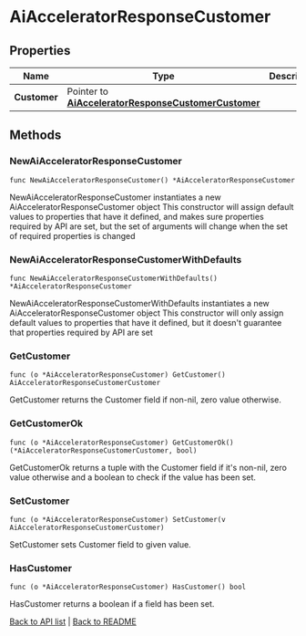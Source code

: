 # AiAcceleratorResponseCustomer

## Properties

Name | Type | Description | Notes
------------ | ------------- | ------------- | -------------
**Customer** | Pointer to [**AiAcceleratorResponseCustomerCustomer**](AiAcceleratorResponseCustomerCustomer.md) |  | [optional] 

## Methods

### NewAiAcceleratorResponseCustomer

`func NewAiAcceleratorResponseCustomer() *AiAcceleratorResponseCustomer`

NewAiAcceleratorResponseCustomer instantiates a new AiAcceleratorResponseCustomer object
This constructor will assign default values to properties that have it defined,
and makes sure properties required by API are set, but the set of arguments
will change when the set of required properties is changed

### NewAiAcceleratorResponseCustomerWithDefaults

`func NewAiAcceleratorResponseCustomerWithDefaults() *AiAcceleratorResponseCustomer`

NewAiAcceleratorResponseCustomerWithDefaults instantiates a new AiAcceleratorResponseCustomer object
This constructor will only assign default values to properties that have it defined,
but it doesn't guarantee that properties required by API are set

### GetCustomer

`func (o *AiAcceleratorResponseCustomer) GetCustomer() AiAcceleratorResponseCustomerCustomer`

GetCustomer returns the Customer field if non-nil, zero value otherwise.

### GetCustomerOk

`func (o *AiAcceleratorResponseCustomer) GetCustomerOk() (*AiAcceleratorResponseCustomerCustomer, bool)`

GetCustomerOk returns a tuple with the Customer field if it's non-nil, zero value otherwise
and a boolean to check if the value has been set.

### SetCustomer

`func (o *AiAcceleratorResponseCustomer) SetCustomer(v AiAcceleratorResponseCustomerCustomer)`

SetCustomer sets Customer field to given value.

### HasCustomer

`func (o *AiAcceleratorResponseCustomer) HasCustomer() bool`

HasCustomer returns a boolean if a field has been set.


[Back to API list](../README.md#documentation-for-api-endpoints) | [Back to README](../README.md)
